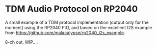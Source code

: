 # TDM Audio Protocol on RP2040

A small example of a TDM protocol implementation (output only for the moment) using the RP2040 PIO, and based on the excellent I2S example from https://github.com/malacalypse/rp2040_i2s_example.

8-ch out. WIP....

